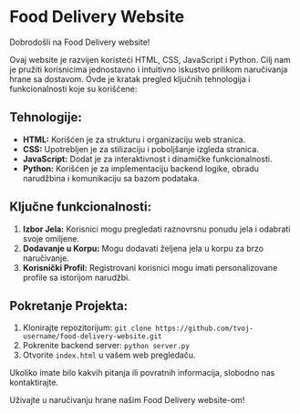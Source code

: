 # Food Delivery Website

Dobrodošli na Food Delivery website!

Ovaj website je razvijen koristeći HTML, CSS, JavaScript i Python. Cilj nam je pružiti korisnicima jednostavno i intuitivno iskustvo prilikom naručivanja hrane sa dostavom. Ovde je kratak pregled ključnih tehnologija i funkcionalnosti koje su korišćene:

## Tehnologije:

- **HTML:** Korišćen je za strukturu i organizaciju web stranica.
- **CSS:** Upotrebljen je za stilizaciju i poboljšanje izgleda stranica.
- **JavaScript:** Dodat je za interaktivnost i dinamičke funkcionalnosti.
- **Python:** Korišćen je za implementaciju backend logike, obradu narudžbina i komunikaciju sa bazom podataka.

## Ključne funkcionalnosti:

1. **Izbor Jela:** Korisnici mogu pregledati raznovrsnu ponudu jela i odabrati svoje omiljene.
2. **Dodavanje u Korpu:** Mogu dodavati željena jela u korpu za brzo naručivanje.
3. **Korisnički Profil:** Registrovani korisnici mogu imati personalizovane profile sa istorijom narudžbi.

## Pokretanje Projekta:

1. Klonirajte repozitorijum: `git clone https://github.com/tvoj-username/food-delivery-website.git`
2. Pokrenite backend server: `python server.py`
3. Otvorite `index.html` u vašem web pregledaču.

Ukoliko imate bilo kakvih pitanja ili povratnih informacija, slobodno nas kontaktirajte.

Uživajte u naručivanju hrane našim Food Delivery website-om!
